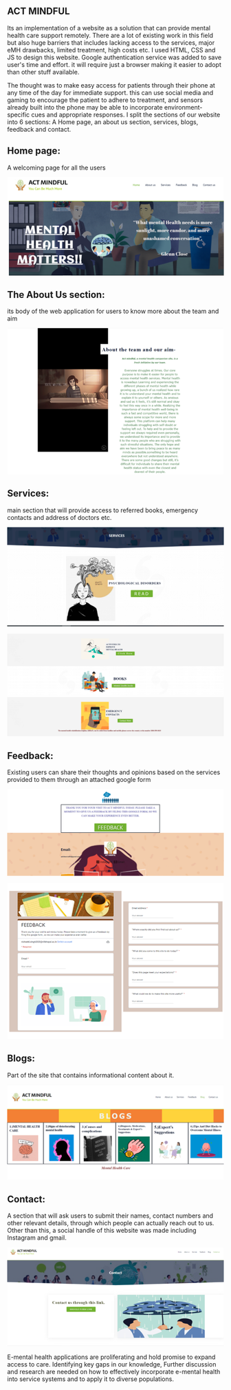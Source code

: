 ## ACT MINDFUL

Its an implementation of a website as a solution that can provide mental health care support remotely. There are a lot of existing work in this field but also huge barriers that includes lacking access to the services, major eMH drawbacks, limited treatment, high costs etc. I used HTML, CSS and JS to design this website. Google authentication service was added to save user's time and effort. it will require just a browser making it easier to adopt than other stuff available.

The thought was to make easy access for patients through their phone at any time of the day for immediate support. this can use social media and gaming to encourage the patient to adhere to treatment, and sensors already built into the phone may be able to incorporate environment-specific cues and appropriate responses. I split the sections of our website into 6 sections: A Home page, an about us section, services, blogs, feedback and contact.

## Home page:
A welcoming page for all the users

![Home](Home.png)


## The About Us section:
its body of the web application for users to know more about the team and aim

![About us](About%20us.png)


## Services:
main section that will provide access to referred books, emergency contacts and address of doctors etc.

![Services](Services.png)

![Services1](Services1.png)


## Feedback:
Existing users can share their thoughts and opinions based on the services provided to them through an attached google form

![Feedback](Feedback.png)

![ResponsiveFeedback](ResponsiveFeedback.png)


## Blogs:
Part of the site that contains informational content about it.

![Blogs](Blogs.png)


## Contact:
A section that will ask users to submit their names, contact numbers and other relevant details, through which people can actually reach out to us. Other than this, a social handle of this website was made including Instagram and gmail. 

![Contact](Contact.png)

E-mental health applications are proliferating and hold promise to expand access to care. Identifying key gaps in our knowledge, Further discussion and research are needed on how to effectively incorporate e-mental health into service systems and to apply it to diverse populations.
